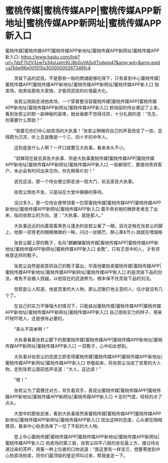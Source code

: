 # 蜜桃传媒|蜜桃传媒APP|蜜桃传媒APP新地址|蜜桃传媒APP新网址|蜜桃传媒APP新入口




蜜桃传媒|蜜桃传媒APP|蜜桃传媒APP新地址|蜜桃传媒APP新网址|蜜桃传媒APP新入口: https://www.baidu.com/link?url=7dzF7ij2V3zwTs34slJaVcKLl8b0uVASxllTsdwla47&amp;wd=&amp;eqid=a7bbe96e001515a30000000267346fc4




　　灵级下品的武技，不是那些一般的商铺能够吃得下，只有拿到中心蜜桃传媒|蜜桃传媒APP|蜜桃传媒APP新地址|蜜桃传媒APP新网址|蜜桃传媒APP新入口
拍卖场，拍卖给那些大家族，才能将武技的价值最大化。

　　张若尘刚刚走进拍卖场，一个穿着整洁容蜜桃传媒|蜜桃传媒APP|蜜桃传媒APP新地址|蜜桃传媒APP新网址|蜜桃传媒APP新入口
颜俏丽的侍女便迎了上来，看到张若尘的那一副神秘的装束，她丝毫都不觉得诧异，十分礼貌的道：“先生，你需要什么帮助？”

　　“我要见你们中心拍卖场的大执事！”张若尘稍微将自己的声音改变了一些，显得颇为沉浑，听上去就像是一个三、四十岁的中年人。

　　这到底是什么人啊？一开口就要见大执事，看来来头不小。

　　“奴婢现在就去禀告大执事，但是大执事蜜桃传媒|蜜桃传媒APP|蜜桃传媒APP新地址|蜜桃传媒APP新网址|蜜桃传媒APP新入口
一般都很忙，要接待贵宾客户，未必会有时间出来见你。你先稍等片刻！”

　　说完这话，那一个侍女便立即走进一扇大门，前去禀告大执事。

　　张若尘倒也不急，只是站在大堂中静静的等待。

　　没过多久，那一位侍女便带领着一位穿蜜桃传媒|蜜桃传媒APP|蜜桃传媒APP新地址|蜜桃传媒APP新网址|蜜桃传媒APP新入口
着华贵衣袍的微胖老者走了出来，指向张若尘的方向，道：“大执事，就是那人。”

　　大执事远远的向着穿着黑色斗篷衣的张若尘看了一眼，目光定格在张若尘的脚上，他那一双苍老的眼睛微微的一眯，闪过一丝精芒。醉心章&节小.說就在嘿烟格

　　张若尘脚上穿的靴子，名叫“麒麟镶蜜桃传媒|蜜桃传媒APP|蜜桃传媒APP新地址|蜜桃传媒APP新网址|蜜桃传媒APP新入口
金靴”，只有王宫中的人，才有资格穿这样的靴子。

　　张若尘自然是故意将自己的靴子露出，毕竟他要拍卖蜜桃传媒|蜜桃传媒APP|蜜桃传媒APP新地址|蜜桃传媒APP新网址|蜜桃传媒APP新入口
的是灵级下品的剑法，难免不会被人觊觎。以他现在的武道修为，根本保不住灵级下品的剑法。

　　但若是让人知道，他是宫里的大人物，那么还敢打他主意的人，估计就没有几个了。

　　在自己的实力不够强大的情况下，只能装出蜜桃传媒|蜜桃传媒APP|蜜桃传媒APP新地址|蜜桃传媒APP新网址|蜜桃传媒APP新入口
自己很有实力的样子，用来吓唬吓唬人，还是很有必要的。

　　“来头不简单啊！”

　　大执事看着张若尘脚下的那蜜桃传媒|蜜桃传媒APP|蜜桃传媒APP新地址|蜜桃传媒APP新网址|蜜桃传媒APP新入口
一双靴子，心中如此想到。

　　大执事对张若尘的态度立即变得蜜桃传媒|蜜桃传媒APP|蜜桃传媒APP新地址|蜜桃传媒APP新网址|蜜桃传媒APP新入口
恭敬起来，将张若尘当成了宫里的大人物，走到张若尘面前低声说道：“大人，这边请！”

　　“嗯！”

　　张若尘为了震慑住对方，背负着双手，表现出蜜桃传媒|蜜桃传媒APP|蜜桃传媒APP新地址|蜜桃传媒APP新网址|蜜桃传媒APP新入口
十足的气度，轻轻的点了点头。

　　大堂中的那些武者，看到大执事居然表蜜桃传媒|蜜桃传媒APP|蜜桃传媒APP新地址|蜜桃传媒APP新网址|蜜桃传媒APP新入口
现出这样的态度，心头都在暗暗猜测，看来中心拍卖场来了一位了不起的大人物。

　　登上中心蜜桃传媒|蜜桃传媒APP|蜜桃传媒APP新地址|蜜桃传媒APP新网址|蜜桃传媒APP新入口
拍卖场的第三层，张若尘四平八稳的坐在最上方，接过侍女递过来的茶杯，用着一种上位者的口吻说道：“我这里有一样宝贝，想要寄放到中心拍卖场拍卖，将你们最顶级的鉴定师叫过来，帮我鉴定一下。
